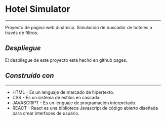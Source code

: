 # Hotel Simulator
***
Proyecto de página web dinámica. Simulación de buscador de hoteles a través de filtros. 

## *Despliegue*
El despliegue de este proyecto esta hecho en github pages.

## *Construído con*
-----------------

- HTML - Es un lenguaje de marcado de hipertexto.
- CSS - Es un sistema de estilos en cascada.
- JAVASCRIPT - Es un lenguaje de programación interpretado.
- REACT - React es una biblioteca Javascript de código abierto diseñada para crear interfaces de usuario.
